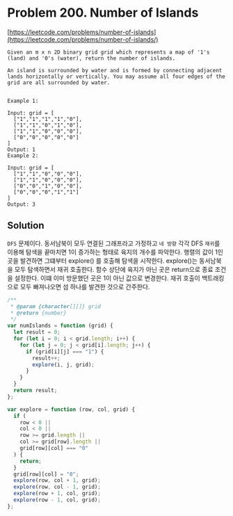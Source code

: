# Problem 200. Number of Islands

[https://leetcode.com/problems/number-of-islands](https://leetcode.com/problems/number-of-islands/)

```
Given an m x n 2D binary grid grid which represents a map of '1's (land) and '0's (water), return the number of islands.

An island is surrounded by water and is formed by connecting adjacent lands horizontally or vertically. You may assume all four edges of the grid are all surrounded by water.


Example 1:

Input: grid = [
  ["1","1","1","1","0"],
  ["1","1","0","1","0"],
  ["1","1","0","0","0"],
  ["0","0","0","0","0"]
]
Output: 1
Example 2:

Input: grid = [
  ["1","1","0","0","0"],
  ["1","1","0","0","0"],
  ["0","0","1","0","0"],
  ["0","0","0","1","1"]
]
Output: 3
```

## Solution

`DFS` 문제이다. 동서남북이 모두 연결된 그래프라고 가정하고  `네 방향` 각각 DFS `재귀`를 이용해 탐색을 끝마치면 1이 증가하는 형태로 육지의 개수를 파악한다. 행렬의 값이 1인 곳을 발견하면 그떄부터 explore() 를 호출해 탐색을 시작한다. explore()는 동서남북을 모두 탐색하면서 재귀 호출한다. 함수 상단에 육지가 아닌 곳은 return으로 종료 조건을 설정한다. 이떄 이미 방문했던 곳은 1이 아닌 값으로 변경한다. 재귀 호출이 백트래킹으로 모두 빠져나오면 섬 하나를 발견한 것으로 간주한다.

```js
/**
 * @param {character[][]} grid
 * @return {number}
 */
var numIslands = function (grid) {
  let result = 0;
  for (let i = 0; i < grid.length; i++) {
    for (let j = 0; j < grid[i].length; j++) {
      if (grid[i][j] === "1") {
        result++;
        explore(i, j, grid);
      }
    }
  }
  return result;
};

var explore = function (row, col, grid) {
  if (
    row < 0 ||
    col < 0 ||
    row >= grid.length ||
    col >= grid[row].length ||
    grid[row][col] === "0"
  ) {
    return;
  }
  grid[row][col] = "0";
  explore(row, col + 1, grid);
  explore(row, col - 1, grid);
  explore(row + 1, col, grid);
  explore(row - 1, col, grid);
};
```
